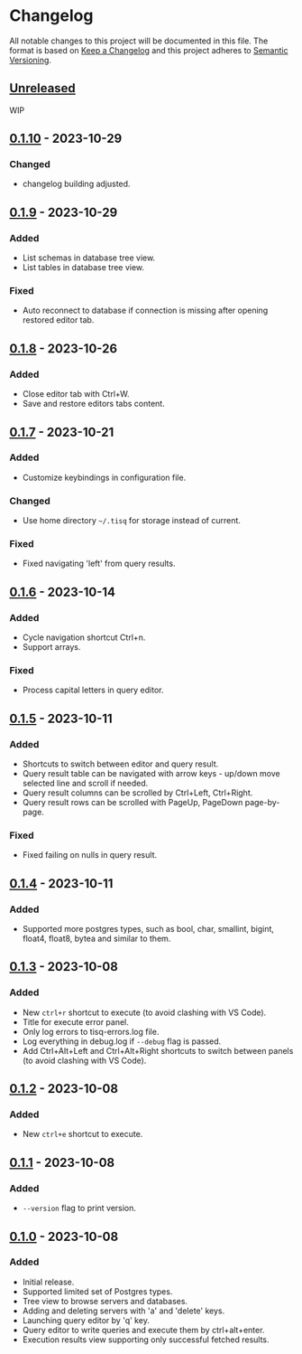 # Changelog

All notable changes to this project will be documented in this file.
The format is based on [Keep a Changelog](http://keepachangelog.com/)
and this project adheres to [Semantic Versioning](http://semver.org/).

<!-- next-header -->

## [Unreleased]

WIP

## [0.1.10] - 2023-10-29

### Changed

- changelog building adjusted.

## [0.1.9] - 2023-10-29

### Added

- List schemas in database tree view.
- List tables in database tree view.

### Fixed

- Auto reconnect to database if connection is missing after opening restored editor tab.

## [0.1.8] - 2023-10-26

### Added

- Close editor tab with Ctrl+W.
- Save and restore editors tabs content.

## [0.1.7] - 2023-10-21

### Added

- Customize keybindings in configuration file.

### Changed

- Use home directory `~/.tisq` for storage instead of current.

### Fixed

- Fixed navigating 'left' from query results.

## [0.1.6] - 2023-10-14

### Added

- Cycle navigation shortcut Ctrl+n.
- Support arrays.

### Fixed

- Process capital letters in query editor.

## [0.1.5] - 2023-10-11

### Added

- Shortcuts to switch between editor and query result.
- Query result table can be navigated with arrow keys - up/down move selected line and scroll if needed.
- Query result columns can be scrolled by Ctrl+Left, Ctrl+Right.
- Query result rows can be scrolled with PageUp, PageDown page-by-page.

### Fixed

- Fixed failing on nulls in query result.

## [0.1.4] - 2023-10-11

### Added

- Supported more postgres types, such as bool, char, smallint, bigint, float4, float8, bytea and similar to them.

## [0.1.3] - 2023-10-08

### Added

- New `ctrl+r` shortcut to execute (to avoid clashing with VS Code).
- Title for execute error panel.
- Only log errors to tisq-errors.log file.
- Log everything in debug.log if `--debug` flag is passed.
- Add Ctrl+Alt+Left and Ctrl+Alt+Right shortcuts to switch between panels (to avoid clashing with VS Code).

## [0.1.2] - 2023-10-08

### Added

- New `ctrl+e` shortcut to execute.

## [0.1.1] - 2023-10-08

### Added

- `--version` flag to print version.

## [0.1.0] - 2023-10-08

### Added

- Initial release.
- Supported limited set of Postgres types.
- Tree view to browse servers and databases.
- Adding and deleting servers with 'a' and 'delete' keys.
- Launching query editor by 'q' key.
- Query editor to write queries and execute them by ctrl+alt+enter.
- Execution results view supporting only successful fetched results.

<!-- next-url -->
[Unreleased]: https://github.com/strowk/tisq/compare/v0.1.10...HEAD
[0.1.10]: https://github.com/strowk/tisq/compare/v0.1.9...v0.1.10
[0.1.9]: https://github.com/strowk/tisq/compare/v0.1.8...v0.1.9
[0.1.8]: https://github.com/strowk/tisq/compare/v0.1.7...v0.1.8
[0.1.7]: https://github.com/strowk/tisq/compare/v0.1.6...v0.1.7
[0.1.6]: https://github.com/strowk/tisq/compare/v0.1.5...v0.1.6
[0.1.5]: https://github.com/strowk/tisq/compare/v0.1.4...v0.1.5
[0.1.4]: https://github.com/strowk/tisq/compare/v0.1.3...v0.1.4
[0.1.3]: https://github.com/strowk/tisq/compare/v0.1.2...v0.1.3
[0.1.2]: https://github.com/strowk/tisq/compare/v0.1.1...v0.1.2
[0.1.1]: https://github.com/strowk/tisq/compare/v0.1.0...v0.1.1
[0.1.0]: https://github.com/strowk/tisq/releases/tag/v0.1.0
